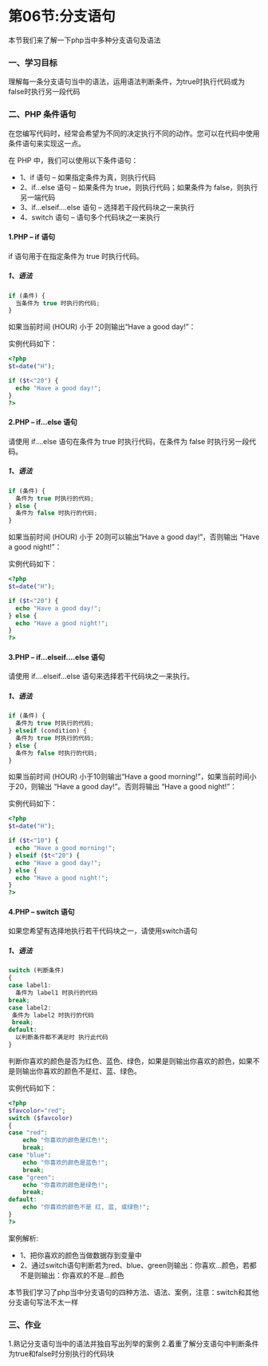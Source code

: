 # 第06节:分支语句
本节我们来了解一下php当中多种分支语句及语法

### 一、学习目标
理解每一条分支语句当中的语法，运用语法判断条件，为true时执行代码或为false时执行另一段代码

### 二、PHP 条件语句
在您编写代码时，经常会希望为不同的决定执行不同的动作。您可以在代码中使用条件语句来实现这一点。

在 PHP 中，我们可以使用以下条件语句：
* 1、if 语句 – 如果指定条件为真，则执行代码
* 2、if…else 语句 – 如果条件为 true，则执行代码；如果条件为 false，则执行另一端代码
* 3、if…elseif….else 语句 – 选择若干段代码块之一来执行
* 4、switch 语句 – 语句多个代码块之一来执行

#### 1.PHP – if 语句
if 语句用于在指定条件为 true 时执行代码。

##### 1、语法
``` php
if (条件) {
  当条件为 true 时执行的代码;
}
```
如果当前时间 (HOUR) 小于 20则输出“Have a good day!”：

实例代码如下：

``` php
<?php
$t=date("H");

if ($t<"20") {
  echo "Have a good day!";
}
?>
```

#### 2.PHP – if…else 语句
请使用 if….else 语句在条件为 true 时执行代码，在条件为 false 时执行另一段代码。

##### 1、语法
``` php
if (条件) {
  条件为 true 时执行的代码;
} else {
  条件为 false 时执行的代码;
}
```
如果当前时间 (HOUR) 小于 20则可以输出“Have a good day!”，否则输出 “Have a good night!”：

实例代码如下：

``` php
<?php
$t=date("H");

if ($t<"20") {
  echo "Have a good day!";
} else {
  echo "Have a good night!";
}
?>
```

#### 3.PHP – if…elseif….else 语句
请使用 if….elseif…else 语句来选择若干代码块之一来执行。

##### 1、语法
``` php
if (条件) {
  条件为 true 时执行的代码;
} elseif (condition) {
  条件为 true 时执行的代码;
} else {
  条件为 false 时执行的代码;
}
```

如果当前时间 (HOUR) 小于10则输出“Have a good morning!”，如果当前时间小于20，则输出 “Have a good day!”。否则将输出 “Have a good night!”：

实例代码如下：

``` php
<?php
$t=date("H");

if ($t<"10") {
  echo "Have a good morning!";
} elseif ($t<"20") {
  echo "Have a good day!";
} else {
  echo "Have a good night!";
}
?>
```

#### 4.PHP – switch 语句
如果您希望有选择地执行若干代码块之一，请使用switch语句

##### 1、语法

``` php
switch (判断条件)
{
case label1:
  条件为 label1 时执行的代码
break; 
case label2:
 条件为 label2 时执行的代码
 break;
default:
  以判断条件都不满足时 执行此代码
}
```

判断你喜欢的颜色是否为红色、蓝色、绿色，如果是则输出你喜欢的颜色，如果不是则输出你喜欢的颜色不是红、蓝、绿色。

实例代码如下：

``` php
<?php
$favcolor="red";
switch ($favcolor)
{
case "red":
    echo "你喜欢的颜色是红色!";
    break;
case "blue":
    echo "你喜欢的颜色是蓝色!";
    break;
case "green":
    echo "你喜欢的颜色是绿色!";
    break;
default:
    echo "你喜欢的颜色不是 红, 蓝, 或绿色!";
}
?>
```

案例解析:
* 1、把你喜欢的颜色当做数据存到变量中
* 2、通过switch语句判断若为red、blue、green则输出：你喜欢...颜色，若都不是则输出：你喜欢的不是...颜色

本节我们学习了php当中分支语句的四种方法、语法、案例，注意：switch和其他分支语句写法不太一样

### 三、作业
1.熟记分支语句当中的语法并独自写出列举的案例
2.着重了解分支语句中判断条件为true和false时分别执行的代码块